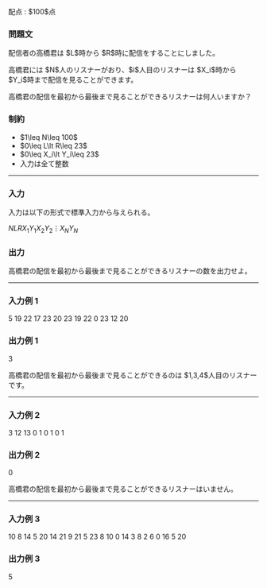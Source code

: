 
<div>

<span>

<span>

<p>
配点 : $100$点
</p>

<div>

<section>

### **問題文**

<p>
配信者の高橋君は $L$時から $R$時に配信をすることにしました。
</p>

<p>
高橋君には $N$人のリスナーがおり、$i$人目のリスナーは $X_i$時から $Y_i$時まで配信を見ることができます。
</p>

<p>
高橋君の配信を最初から最後まで見ることができるリスナーは何人いますか？
</p>

</section>

</div>

<div>

<section>

### **制約**

<ul>

<li>
$1\leq N\leq 100$
</li>

<li>
$0\leq L\lt R\leq 23$
</li>

<li>
$0\leq X_i\lt Y_i\leq 23$
</li>

<li>
入力は全て整数
</li>

</ul>

</section>

</div>

---

<div>

<div>

<section>

### **入力**

<p>
入力は以下の形式で標準入力から与えられる。
</p>

<div>

$N$$L$$R$$X_1$$Y_1$$X_2$$Y_2$$\vdots$$X_N$$Y_N$
</div>

</section>

</div>

<div>

<section>

### **出力**

<p>
高橋君の配信を最初から最後まで見ることができるリスナーの数を出力せよ。
</p>

</section>

</div>

</div>

---

<div>

<section>

### **入力例 1**

<div>

5 19 22
17 23
20 23
19 22
0 23
12 20

</div>

</section>

</div>

<div>

<section>

### **出力例 1**

<div>

3

</div>

<p>
高橋君の配信を最初から最後まで見ることができるのは $1,3,4$人目のリスナーです。
</p>

</section>

</div>

---

<div>

<section>

### **入力例 2**

<div>

3 12 13
0 1
0 1
0 1

</div>

</section>

</div>

<div>

<section>

### **出力例 2**

<div>

0

</div>

<p>
高橋君の配信を最初から最後まで見ることができるリスナーはいません。
</p>

</section>

</div>

---

<div>

<section>

### **入力例 3**

<div>

10 8 14
5 20
14 21
9 21
5 23
8 10
0 14
3 8
2 6
0 16
5 20

</div>

</section>

</div>

<div>

<section>

### **出力例 3**

<div>

5

</div>

</section>

</div>

</span>

</span>

</div>
